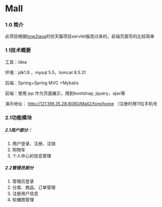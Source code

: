 # Mall

### 1.0 简介

此项目根据[how2java]( https://how2j.cn/k/tmall-j2ee/tmall-j2ee-894/894.html )的仿天猫项目servlet版改过来的，前端页面写的比较简单

### 1.1技术概要

工具：idea

环境：jdk1.8 ，mysql 5.5，tomcat 8.5.31

后端：Spring+Spring MVC +Mybatis 

前端：使用 jsp 作为页面展示，用到bootstrap, jquery，ajax等

演示地址：<a> http://121.199.35.28:8080/Mall2/fore/home （注册时用11位手机号</a>

### 2.1功能模块

##### 2.1用户部分：

1. 用户登录、注册、注销
2. 购物车   
3. 个人中心的信息管理   

##### 2.2管理员部分

1. 管理员登录
2. 分类、商品、订单管理
3. 注册用户信息
4. 轮播图管理
